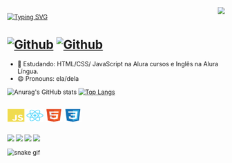 <img align="right" src="https://visitor-badge.laobi.icu/badge?page_id=ellibarcelos.ellibarcelos">

[![Typing SVG](https://readme-typing-svg.herokuapp.com?color=C9D1D9&lines=Ol%C3%A1++pessoas!!%F0%9F%91%8B;Me+chamo+Elli+Barcelos+)](https://github.com/ElliBarcelos)

# [![Github](https://img.shields.io/github/followers/ElliBarcelos?label=Follow&style=social)](https://github.com/ElliBarcelos) [![Github](https://img.shields.io/github/stars/ElliBarcelos?label=Star&style=social)](https://github.com/ElliBarcelos)

- 🌱 Estudando: HTML/CSS/ JavaScript na Alura cursos e Inglês na Alura Língua.
- 😄 Pronouns:  ela/dela

![Anurag's GitHub stats](https://github-readme-stats.vercel.app/api?username=ellibarcelos&show_icons=true&theme=radical)
[![Top Langs](https://github-readme-stats.vercel.app/api/top-langs/?username=ellibarcelos&layout=donut)](https://github.com/anuraghazra/github-readme-stats)


<div style="display: inline_block"><br>
  <img align="center" alt="elli-Js" height="30" width="40" src="https://raw.githubusercontent.com/devicons/devicon/master/icons/javascript/javascript-plain.svg">
  <img align="center" alt="elli-React" height="30" width="40" src="https://raw.githubusercontent.com/devicons/devicon/master/icons/react/react-original.svg">
  <img align="center" alt="elli-HTML" height="30" width="40" src="https://raw.githubusercontent.com/devicons/devicon/master/icons/html5/html5-original.svg">
  <img align="center" alt="elli-CSS" height="30" width="40" src="https://raw.githubusercontent.com/devicons/devicon/master/icons/css3/css3-original.svg">
</div>
  
  ##
  
  <div>
    <a href="https://www.instagram.com/elli_barcelos/" target="_blank"><img src="https://img.shields.io/badge/-Instagram-%23E4405F?style=for-the-badge&logo=instagram&logoColor=white" target="_blank"></a>
    <a href="https://www.linkedin.com/in/ellibarcelos/" target="_blank"><img src="https://img.shields.io/badge/-LinkedIn-%230077B5?style=for-the-badge&logo=linkedin&logoColor=white" target="_blank"></a> 
    <a href="https://github.com/ElliBarcelos" target"_blank"><img src="https://img.shields.io/badge/GitHub-100000?style=for-the-badge&logo=github&logoColor=white"></a>
    <a href="https://www.facebook.com/elircineia/" target"_blank"><img src="https://img.shields.io/badge/Facebook-1877F2?style=for-the-badge&logo=facebook&logoColor=white"></a> 
  
</div>

 ![snake gif](https://github.com/HenriqueLopes42/ElliBarcelos/blob/output/github-contribution-grid-snake.svg)
